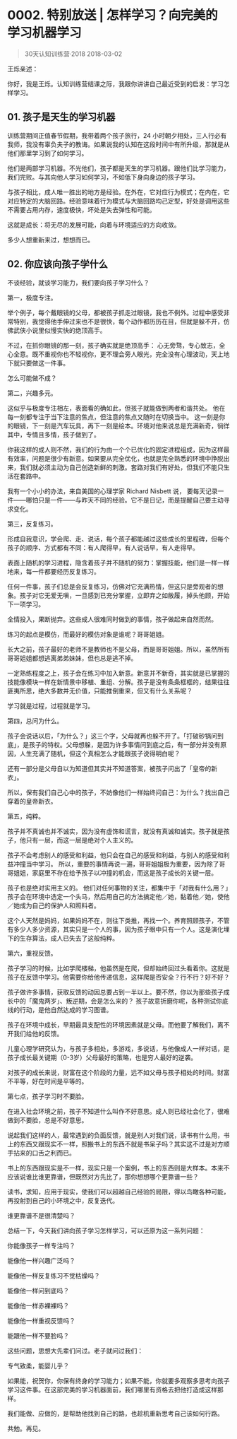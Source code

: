 # 0002. 特别放送 | 怎样学习？向完美的学习机器学习
> 30天认知训练营·2018
2018-03-02

王烁亲述：

你好，我是王烁。认知训练营结课之际，我跟你讲讲自己最近受到的启发：学习怎样学习。

## 01. 孩子是天生的学习机器

训练营期间正值春节假期，我带着两个孩子旅行，24 小时朝夕相处，三人行必有我师，我没有辜负夫子的教诲。如果说我的认知在这段时间中有所升级，那就是从他们那里学习到了如何学习。

他们是两部学习机器。不光他们，孩子都是天生的学习机器。跟他们比学习能力，我们完败。与其向他人学习如何学习，不如低下身向身边的孩子学习。

与孩子相比，成人唯一胜出的地方是经验。在外在，它对应行为模式；在内在，它对应特定的大脑回路。经验意味着行为模式与大脑回路均己定型，好处是调用这些不需要占用内存，速度极快，坏处是失去弹性和可能。

这就是成长：将无尽的发展可能，向着与环境适应的方向收敛。

多少人想重新来过，想想而已。

## 02. 你应该向孩子学什么

不谈经验，就谈学习能力，我们要向孩子学习什么？

第一，极度专注。

举个例子，每个戴眼镜的父母，都被孩子抓走过眼镜，我也不例外。过程中感受非常特别，我觉得他手伸过来也不是很快，每个动作都历历在目，但就是躲不开，仿佛武侠小说里似慢实快的绝顶高手。

不过，在抓你眼镜的那一刻，孩子确实就是绝顶高手： 心无旁骛，专心致志，全心全意。既不重视你也不轻视你，更不理会旁人眼光，完全没有心理波动，天上地下就只要做这一件事。

怎么可能做不成？

第二，兴趣多元。

这似乎与极度专注相左，表面看的确如此，但孩子就能做到两者和谐共处。 他在每一刻都专注于当下注意的焦点，但注意的焦点又随时在切换当中。 这一刻是你的眼镜，下一刻是汽车玩具，再下一刻是绘本。环境对他来说总是充满新奇，徜徉其中，专情且多情，孩子做到了。

你我这样的成人则不然，我们的行为由一个个已优化的固定进程组成，因为这样最有效率，问题是很少有新意。如果要从完全优化，也就是完全熟悉的环境中挣脱出来，我们就必须主动为自己创造新鲜的刺激。套路对我们有好处，但我们不能只生活在套路中。

我有一个小小的办法，来自美国的心理学家 Richard Nisbett 说， 要每天记录一件——哪怕只是一件——与昨天不同的经验。它不是日记，而是提醒自己要主动寻求变化。

第三，反复练习。

形成自我意识，学会爬、走、说话，每个孩子都能越过这些成长的里程碑，但每个孩子的顺序、方式都有不同：有人爬得早，有人说话早，有人走得早。

表面上随机的学习进程，隐含着孩子并不随机的努力：掌握技能，他们是一样一样地来，每一件都要经历反复练习。

任何一件事，孩子们总是会反复练习，仿佛对它充满热情，但这只是旁观者的想象。孩子对它无爱无嗔，一旦感到已充分掌握，立即弃之如敝履，掉头他顾，开始下一项学习。

全情投入，果断抛弃。这些成人很难同时做到的事情，孩子做起来自然而然。

练习的起点是模仿，而最好的模仿对象是谁呢？哥哥姐姐。

长大之前，孩子最好的老师不是教师也不是父母，而是哥哥姐姐。所以，虽然所有哥哥姐姐都想逃离弟弟妹妹，但也总是逃不掉。

一定熟练程度之上，孩子会在练习中加入新意。新意并不新奇，其实就是已掌握的技能像模块一样在新情景中移植、重组、分解。孩子是没有条条框框的，结果往往匪夷所思，绝大多数并无价值，只能推倒重来，但又有什么关系呢？

学习就是过程，过程就是学习。

第四，总问为什么。

孩子会说话以后，「为什么？」这三个字，父母就再也躲不开了。「打破砂锅问到底」，是孩子的特权。父母想躲，是因为许多事情问到底之后，有一部分并没有原因，人生充满了随机，但这个真相怎么才能跟孩子说得明白呢？

还有一部分是父母自以为知道但其实并不知道答案，被孩子问出了「皇帝的新衣」。

所以，保有我们自己心中的孩子，不妨像他们一样始终问自己：为什么？找出自己穿着的皇帝新衣。

第五，纯粹。

孩子并不真诚也并不诚实，因为没有虚饰和谎言，就没有真诚和诚实。孩子就是孩子，他只有一层，而这一层是绝对个人主义的。

孩子不会考虑别人的感受和利益，他只会在自己的感受和利益，与别人的感受和利益冲撞当中学习。 所以，重要的事情再说一遍，哥哥姐姐极为重要，因为除了哥哥姐姐，家庭里不存在给予孩子以冲撞的机会，而这是孩子成长的关键一层。

孩子也是绝对实用主义的。 他们对任何事物的关注，都集中于「对我有什么用？」孩子会在环境中选定一个头马，然后用自己的方法搞定他／她，黏着他／她，使他／她成为自己的保护人和照料者。

这个人天然是妈妈，如果妈妈不在，则往下类推，再找一个。养育照顾孩子，不管有多少人多少资源，其实只是一个人的事，因为孩子眼中只有一个人。这是演化埋下的生存算法，成人已失去了这般纯粹。

第六，重视反馈。

孩子学习的时候，比如学爬楼梯，他虽然是在爬，但却始终回过头看着你。这就是孩子在反馈中学习。他需要你给他传递信息，这样爬是否安全？行不行？好不好？

孩子做许多事情，获取反馈的动因总要占到一半以上。要不然，你以为那些孩子成长中的「魔鬼两岁」、叛逆期，会是怎么来的？ 孩子故意折磨你呢，各种测试你底线的行动，是他自然达成的学习图谱。

孩子在环境中成长，早期最具支配性的环境因素就是父母。而他要了解我们，离不开我们给他的反馈。

儿童心理学研究认为，与孩子多相处，多游戏，多说话，与他像成人一样对话，是孩子成长最关键期（0-3岁）父母最好的策略，也是穷人最好的逆袭。 

对孩子的成长来说，财富在这个阶段的力量，远不如父母与孩子相处的时间。财富不平等，好在时间是平等的。

第七点，孩子学习时不要脸。

在进入社会环境之前，孩子不知道什么叫作不好意思。成人则已经社会化了，很难做到不要脸，总是不好意思。

说起我们这样的人，最常遇到的负面反馈，就是别人对我们说，读书有什么用，书上的东西又跟现实不一样，照搬书上的东西不就是书呆子吗？其实这不过是对方顺手拈来的口舌之利而已。

书上的东西跟现实是不一样，现实只是一个案例，书上的东西则是大样本。本来不应该说谁比谁更靠谱，但既然对方先比了，那你想想哪个更靠谱一些？ 

读书，求知，应用于现实，使我们可以超越自己经验的局限，得以鸟瞰各种可能，再投射到自己的小环境之中，反复迭代。 

谁更靠谱不是很清楚吗？ 

总结一下，今天我们讲向孩子学习怎样学习，可以还原为这一系列问题：

你能像孩子一样专注吗？

能像他一样兴趣广泛吗？

能像他一样反复练习不觉枯燥吗？

能像他一样问到底吗？

能像他一样赤裸裸吗？

能像他一样重视反馈吗？

能跟他一样不要脸吗？

这些问题，思想大先辈们问过。老子就问过我们：

专气致柔，能婴儿乎？

如果能，祝贺你，你保有终身的学习能力；如果不能，你就要多观察多思考向孩子学习这件事。在这部完美的学习机器面前，我们哪里有资格去把他打造成这样那样。

我们能做、应做的，是帮助他找到自己的路，也趁机重新思考自己该如何行路。

共勉。再见。